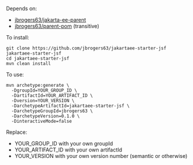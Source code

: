 Depends on:
* [jbrogers63/jakarta-ee-parent](https://github.com/jbrogers63/jakarta-ee-parent)
* [jbrogers63/parent-pom](https://github.com/jbrogers63/parent-pom) (transitive)

To install:

```
git clone https://github.com/jbrogers63/jakartaee-starter-jsf jakartaee-starter-jsf
cd jakartaee-starter-jsf
mvn clean install
```

To use:

```
mvn archetype:generate \
  -DgroupId=YOUR_GROUP_ID \
  -DartifactId=YOUR_ARTIFACT_ID \
  -Dversion=YOUR_VERSION \
  -DarchetypeArtifactId=jakartaee-starter-jsf \
  -DarchetypeGroupId=jbrogers63 \
  -DarchetypeVersion=0.1.0 \
  -DinteractiveMode=false
```

Replace:
* YOUR_GROUP_ID with your own groupId
* YOUR_ARTIFACT_ID with your own artifactId
* YOUR_VERSION with your own version number (semantic or otherwise)
